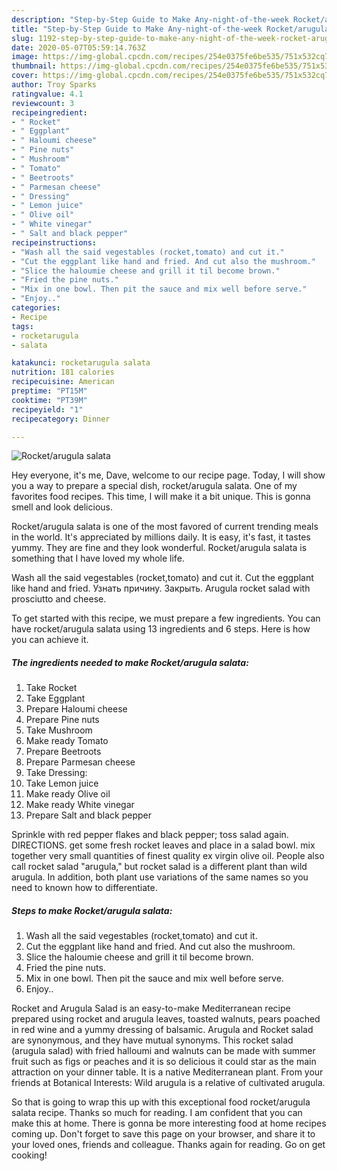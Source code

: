 ```yaml
---
description: "Step-by-Step Guide to Make Any-night-of-the-week Rocket/arugula salata"
title: "Step-by-Step Guide to Make Any-night-of-the-week Rocket/arugula salata"
slug: 1192-step-by-step-guide-to-make-any-night-of-the-week-rocket-arugula-salata
date: 2020-05-07T05:59:14.763Z
image: https://img-global.cpcdn.com/recipes/254e0375fe6be535/751x532cq70/rocketarugula-salata-recipe-main-photo.jpg
thumbnail: https://img-global.cpcdn.com/recipes/254e0375fe6be535/751x532cq70/rocketarugula-salata-recipe-main-photo.jpg
cover: https://img-global.cpcdn.com/recipes/254e0375fe6be535/751x532cq70/rocketarugula-salata-recipe-main-photo.jpg
author: Troy Sparks
ratingvalue: 4.1
reviewcount: 3
recipeingredient:
- " Rocket"
- " Eggplant"
- " Haloumi cheese"
- " Pine nuts"
- " Mushroom"
- " Tomato"
- " Beetroots"
- " Parmesan cheese"
- " Dressing"
- " Lemon juice"
- " Olive oil"
- " White vinegar"
- " Salt and black pepper"
recipeinstructions:
- "Wash all the said vegestables (rocket,tomato) and cut it."
- "Cut the eggplant like hand and fried. And cut also the mushroom."
- "Slice the haloumie cheese and grill it til become brown."
- "Fried the pine nuts."
- "Mix in one bowl. Then pit the sauce and mix well before serve."
- "Enjoy.."
categories:
- Recipe
tags:
- rocketarugula
- salata

katakunci: rocketarugula salata 
nutrition: 181 calories
recipecuisine: American
preptime: "PT15M"
cooktime: "PT39M"
recipeyield: "1"
recipecategory: Dinner

---
```



![Rocket/arugula salata](https://img-global.cpcdn.com/recipes/254e0375fe6be535/751x532cq70/rocketarugula-salata-recipe-main-photo.jpg)

Hey everyone, it's me, Dave, welcome to our recipe page. Today, I will show you a way to prepare a special dish, rocket/arugula salata. One of my favorites food recipes. This time, I will make it a bit unique. This is gonna smell and look delicious.

Rocket/arugula salata is one of the most favored of current trending meals in the world. It's appreciated by millions daily. It is easy, it's fast, it tastes yummy. They are fine and they look wonderful. Rocket/arugula salata is something that I have loved my whole life.

Wash all the said vegestables (rocket,tomato) and cut it. Cut the eggplant like hand and fried. Узнать причину. Закрыть. Arugula rocket salad with prosciutto and cheese.


To get started with this recipe, we must prepare a few ingredients. You can have rocket/arugula salata using 13 ingredients and 6 steps. Here is how you can achieve it.

<!--inarticleads1-->

##### The ingredients needed to make Rocket/arugula salata:

1. Take  Rocket
1. Take  Eggplant
1. Prepare  Haloumi cheese
1. Prepare  Pine nuts
1. Take  Mushroom
1. Make ready  Tomato
1. Prepare  Beetroots
1. Prepare  Parmesan cheese
1. Take  Dressing:
1. Take  Lemon juice
1. Make ready  Olive oil
1. Make ready  White vinegar
1. Prepare  Salt and black pepper


Sprinkle with red pepper flakes and black pepper; toss salad again. DIRECTIONS. get some fresh rocket leaves and place in a salad bowl. mix together very small quantities of finest quality ex virgin olive oil. People also call rocket salad &#34;arugula,&#34; but rocket salad is a different plant than wild arugula. In addition, both plant use variations of the same names so you need to known how to differentiate. 

<!--inarticleads2-->

##### Steps to make Rocket/arugula salata:

1. Wash all the said vegestables (rocket,tomato) and cut it.
1. Cut the eggplant like hand and fried. And cut also the mushroom.
1. Slice the haloumie cheese and grill it til become brown.
1. Fried the pine nuts.
1. Mix in one bowl. Then pit the sauce and mix well before serve.
1. Enjoy..


Rocket and Arugula Salad is an easy-to-make Mediterranean recipe prepared using rocket and arugula leaves, toasted walnuts, pears poached in red wine and a yummy dressing of balsamic. Arugula and Rocket salad are synonymous, and they have mutual synonyms. This rocket salad (arugula salad) with fried halloumi and walnuts can be made with summer fruit such as figs or peaches and it is so delicious it could star as the main attraction on your dinner table. It is a native Mediterranean plant. From your friends at Botanical Interests: Wild arugula is a relative of cultivated arugula. 

So that is going to wrap this up with this exceptional food rocket/arugula salata recipe. Thanks so much for reading. I am confident that you can make this at home. There is gonna be more interesting food at home recipes coming up. Don't forget to save this page on your browser, and share it to your loved ones, friends and colleague. Thanks again for reading. Go on get cooking!
